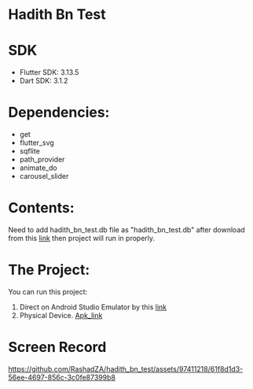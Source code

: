 # Hadith Bn Test

# SDK
* Flutter SDK: 3.13.5
* Dart SDK: 3.1.2

# Dependencies:
* get
* flutter_svg
* sqflite
* path_provider
* animate_do
* carousel_slider


# Contents:

Need to add hadith_bn_test.db file as "hadith_bn_test.db" after download from this [link](https://drive.google.com/file/d/1vb0OzCpRzd2PCz-aYOml3-khaOWGs1vO/view?usp=sharing)
 then project will run in properly.

# The Project:

You can run this project:

1. Direct on Android Studio Emulator by this [link](https://github.com/RashadZA/hadith_bn_test.git)
2. Physical Device. [Apk_link](https://drive.google.com/file/d/1BEqFp63N6ZcvtI6soiwSR_lE7sJ2E1RY/view?usp=sharing)

# Screen Record
https://github.com/RashadZA/hadith_bn_test/assets/97411218/61f8d1d3-56ee-4697-856c-3c0fe87399b8


